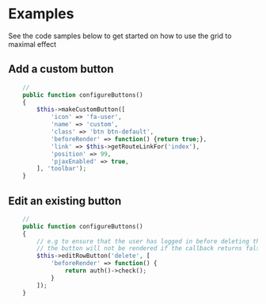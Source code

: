 # Examples
See the code samples below to get started on how to use the grid to maximal effect


## Add a custom button
```php
    // 
    public function configureButtons()
    {
        $this->makeCustomButton([
            'icon' => 'fa-user',
            'name' => 'custom',
            'class' => 'btn btn-default',
            'beforeRender' => function() {return true;},
            'link' => $this->getRouteLinkFor('index'),
            'position' => 99,
            'pjaxEnabled' => true,
        ], 'toolbar');
    }
```

## Edit an existing button
```php
    //
    public function configureButtons()
    {
        // e.g to ensure that the user has logged in before deleting the record
        // the button will not be rendered if the callback returns false
        $this->editRowButton('delete', [
            'beforeRender' => function() {
                return auth()->check();
            }
        ]);
    }
```